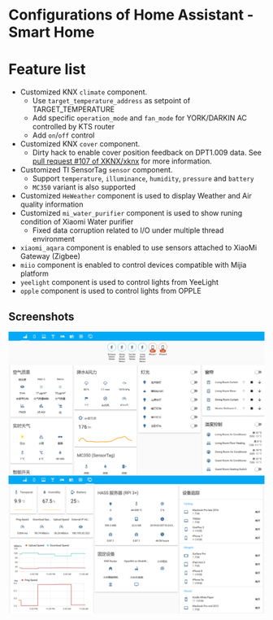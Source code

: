 Configurations of Home Assistant - Smart Home
=======

# Feature list
- Customized KNX `climate` component. 
    * Use `target_temperature_address` as setpoint of TARGET_TEMPERATURE
    * Add specific `operation_mode` and `fan_mode` for YORK/DARKIN AC controlled by KTS router
    * Add `on`/`off` control
- Customized KNX `cover` component.
    * Dirty hack to enable cover position feedback on DPT1.009 data. See [pull request #107 of XKNX/xknx](https://github.com/XKNX/xknx/pull/107) for more information.
- Customized TI SensorTag `sensor` component.
    * Support `temperature`, `illuminance`, `humidity`, `pressure` and `battery`
    * `MC350` variant is also supported
- Customized `HeWeather` component is used to display Weather and Air quality information
- Customized `mi_water_purifier` component is used to show runing condition of Xiaomi Water purifier
    * Fixed data corruption related to I/O under multiple thread environment
- `xiaomi_aqara` component is enabled to use sensors attached to XiaoMi Gateway (Zigbee)
- `miio` component is enabled to control devices compatible with Mijia platform
- `yeelight` component is used to control lights from YeeLight
- `opple` component is used to control lights from OPPLE

## Screenshots
![LoveLace UI, the Home View](screenshots/Lovelace_main.png)
![LoveLace UI, the Dashboard View](screenshots/Lovelace_dashboard.png)